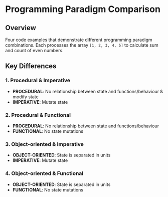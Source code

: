 # Programming Paradigm Comparison

## Overview

Four code examples that demonstrate different programming paradigm combinations. Each processes the array `[1, 2, 3, 4, 5]` to calculate sum and count of even numbers.

## Key Differences

### 1. Procedural & Imperative

- **PROCEDURAL**: No relationship between state and functions/behaviour & modify state
- **IMPERATIVE**: Mutate state

### 2. Procedural & Functional

- **PROCEDURAL**: No relationship between state and functions/behaviour
- **FUNCTIONAL**: No state mutations

### 3. Object-oriented & Imperative

- **OBJECT-ORIENTED**: State is separated in units
- **IMPERATIVE**: Mutate state

### 4. Object-oriented & Functional

- **OBJECT-ORIENTED**: State is separated in units
- **FUNCTIONAL**: No state mutations
